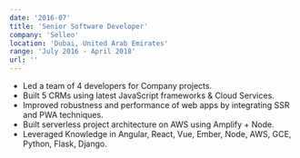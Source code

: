 ```yaml
---
date: '2016-07'
title: 'Senior Software Developer'
company: 'Selleo'
location: 'Dubai, United Arab Emirates'
range: 'July 2016 - April 2018'
url: ''
---
```


- Led a team of 4 developers for Company projects.
- Built 5 CRMs using latest JavaScript frameworks & Cloud Services.
- Improved robustness and performance of web apps by integrating SSR and PWA techniques.
- Built serverless project architecture on AWS using Amplify + Node.
- Leveraged Knowledge in Angular, React, Vue, Ember, Node, AWS, GCE, Python, Flask, Django.
